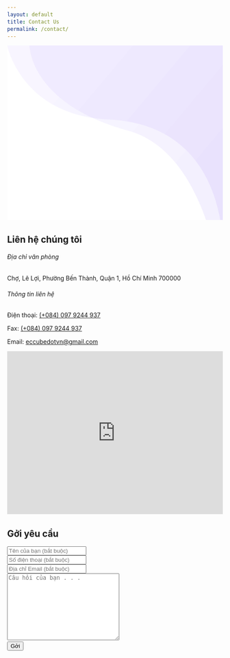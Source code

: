 ```yaml
---
layout: default
title: Contact Us
permalink: /contact/
---
```


<section class="breadcrumb_area">
    <img class="breadcrumb_shap" src="/assets/img/banner_bg.png" alt="">
    <div class="container">
        <div class="breadcrumb_content text-center">
            <h1 class="f_p f_700 f_size_50 w_color l_height50 mb_20">Liên hệ chúng tôi</h1>
        </div>
    </div>
</section>

<section class="contact_info_area sec_pad">
    <div class="container">
        <div class="row">
            <div class="col-lg-3 pr-0">
                <div class="contact_info_item">
                    <h6 class="f_p f_size_20 t_color3 f_500 mb_20">Địa chỉ văn phòng</h6>
                    <p class="f_300 f_size_15">Chợ, Lê Lợi, Phường Bến Thành, Quận 1, Hồ Chí Minh 700000</p>
                </div>
                <div class="contact_info_item">
                    <h6 class="f_p f_size_20 t_color3 f_500 mb_20">Thông tin liên hệ</h6>
                    <p class="f_300 f_size_15"><span class="f_400 t_color3">Điện thoại:</span> <a href="tel:0979244937">(+084) 097 9244 937</a></p>
                    <p class="f_300 f_size_15"><span class="f_400 t_color3">Fax:</span> <a href="tel:0979244937">(+084) 097 9244 937</a></p>
                    <p class="f_300 f_size_15"><span class="f_400 t_color3">Email:</span> <a href="mailto:eccubedotvn@gmail.com">eccubedotvn@gmail.com</a></p>
                </div>
            </div>
            <div class="col-lg-8 offset-lg-1">
                <div class="mapbox">
                    <iframe width="100%" height="380" id="gmap_canvas" src="https://maps.google.com/maps?q=ben%20thanh%20market&t=&z=15&ie=UTF8&iwloc=&output=embed" frameborder="0" scrolling="no" marginheight="0" marginwidth="0"></iframe>
                </div>
            </div>
        </div>
        <div class="contact_form">
            <script type="text/javascript">var submitted=false;</script>
            <iframe name="hidden_iframe" id="hidden_iframe" style="display:none;" 
            onload="if(submitted) {window.location='/';}"></iframe>
            <h2 class="f_p f_size_22 t_color3 f_600 l_height28 mt_100 mb_40">Gởi yêu cầu</h2>
            <form action="https://docs.google.com/forms/u/2/d/e/1FAIpQLSfO7B6Ss9QeFOYJmdCaPbXdk6twobHu9pwg5goKBHZP_WoVHg/formResponse" class="contact_form_box" method="post" id="contactForm" target="hidden_iframe" onsubmit="submitted=true;">
                <div class="row">
                    <div class="col-lg-6">
                        <div class="form-group text_box">
                            <input required type="text" id="name" name="entry.2005620554" placeholder="Tên của bạn (bắt buộc)">
                        </div>
                    </div>
                    <div class="col-lg-6">
                        <div class="form-group text_box">
                            <input required type="text" id="phone" name="entry.1166974658" placeholder="Số điện thoại (bắt buộc)">
                        </div>
                    </div>
                    <div class="col-lg-12">
                        <div class="form-group text_box">
                            <input required type="text" name="entry.1045781291" id="email" placeholder="Địa chỉ Email (bắt buộc)">
                        </div>
                    </div>
                    <div class="col-lg-12">
                        <div class="form-group text_box">
                            <textarea required name="entry.839337160" id="message" cols="30" rows="10" placeholder="Câu hỏi của bạn . . ."></textarea>
                        </div>
                    </div>
                </div>
                <button type="submit" class="btn_three">Gởi</button>
            </form>
        </div>
    </div>
</section>